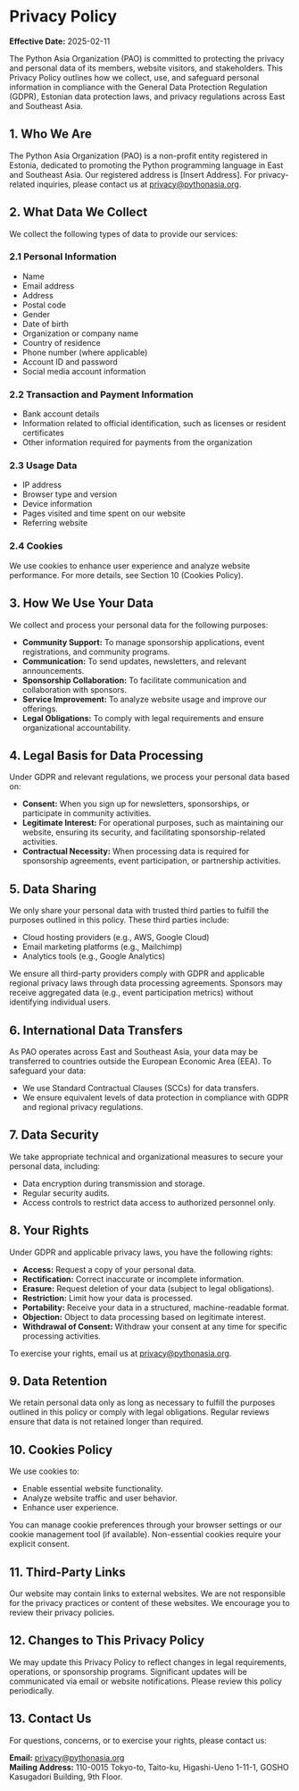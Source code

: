 # Privacy Policy

**Effective Date:** 2025-02-11

The Python Asia Organization (PAO) is committed to protecting the privacy and personal data of its members, website visitors, and stakeholders. This Privacy Policy outlines how we collect, use, and safeguard personal information in compliance with the General Data Protection Regulation (GDPR), Estonian data protection laws, and privacy regulations across East and Southeast Asia.

## 1. Who We Are

The Python Asia Organization (PAO) is a non-profit entity registered in Estonia, dedicated to promoting the Python programming language in East and Southeast Asia. Our registered address is [Insert Address]. For privacy-related inquiries, please contact us at [privacy@pythonasia.org](mailto:privacy@pythonasia.org).

## 2. What Data We Collect

We collect the following types of data to provide our services:

### 2.1 Personal Information

- Name
- Email address
- Address
- Postal code
- Gender
- Date of birth
- Organization or company name
- Country of residence
- Phone number (where applicable)
- Account ID and password
- Social media account information

### 2.2 Transaction and Payment Information

- Bank account details
- Information related to official identification, such as licenses or resident certificates
- Other information required for payments from the organization

### 2.3 Usage Data

- IP address
- Browser type and version
- Device information
- Pages visited and time spent on our website
- Referring website

### 2.4 Cookies

We use cookies to enhance user experience and analyze website performance. For more details, see Section 10 (Cookies Policy).

## 3. How We Use Your Data

We collect and process your personal data for the following purposes:

- **Community Support:** To manage sponsorship applications, event registrations, and community programs.
- **Communication:** To send updates, newsletters, and relevant announcements.
- **Sponsorship Collaboration:** To facilitate communication and collaboration with sponsors.
- **Service Improvement:** To analyze website usage and improve our offerings.
- **Legal Obligations:** To comply with legal requirements and ensure organizational accountability.

## 4. Legal Basis for Data Processing

Under GDPR and relevant regulations, we process your personal data based on:

- **Consent:** When you sign up for newsletters, sponsorships, or participate in community activities.
- **Legitimate Interest:** For operational purposes, such as maintaining our website, ensuring its security, and facilitating sponsorship-related activities.
- **Contractual Necessity:** When processing data is required for sponsorship agreements, event participation, or partnership activities.

## 5. Data Sharing

We only share your personal data with trusted third parties to fulfill the purposes outlined in this policy. These third parties include:

- Cloud hosting providers (e.g., AWS, Google Cloud)
- Email marketing platforms (e.g., Mailchimp)
- Analytics tools (e.g., Google Analytics)

We ensure all third-party providers comply with GDPR and applicable regional privacy laws through data processing agreements. Sponsors may receive aggregated data (e.g., event participation metrics) without identifying individual users.

## 6. International Data Transfers

As PAO operates across East and Southeast Asia, your data may be transferred to countries outside the European Economic Area (EEA). To safeguard your data:

- We use Standard Contractual Clauses (SCCs) for data transfers.
- We ensure equivalent levels of data protection in compliance with GDPR and regional privacy regulations.

## 7. Data Security

We take appropriate technical and organizational measures to secure your personal data, including:

- Data encryption during transmission and storage.
- Regular security audits.
- Access controls to restrict data access to authorized personnel only.

## 8. Your Rights

Under GDPR and applicable privacy laws, you have the following rights:

- **Access:** Request a copy of your personal data.
- **Rectification:** Correct inaccurate or incomplete information.
- **Erasure:** Request deletion of your data (subject to legal obligations).
- **Restriction:** Limit how your data is processed.
- **Portability:** Receive your data in a structured, machine-readable format.
- **Objection:** Object to data processing based on legitimate interest.
- **Withdrawal of Consent:** Withdraw your consent at any time for specific processing activities.

To exercise your rights, email us at [privacy@pythonasia.org](mailto:privacy@pythonasia.org).

## 9. Data Retention

We retain personal data only as long as necessary to fulfill the purposes outlined in this policy or comply with legal obligations. Regular reviews ensure that data is not retained longer than required.

## 10. Cookies Policy

We use cookies to:

- Enable essential website functionality.
- Analyze website traffic and user behavior.
- Enhance user experience.

You can manage cookie preferences through your browser settings or our cookie management tool (if available). Non-essential cookies require your explicit consent.

## 11. Third-Party Links

Our website may contain links to external websites. We are not responsible for the privacy practices or content of these websites. We encourage you to review their privacy policies.

## 12. Changes to This Privacy Policy

We may update this Privacy Policy to reflect changes in legal requirements, operations, or sponsorship programs. Significant updates will be communicated via email or website notifications. Please review this policy periodically.

## 13. Contact Us

For questions, concerns, or to exercise your rights, please contact us:

**Email:** [privacy@pythonasia.org](mailto:privacy@pythonasia.org)  
**Mailing Address:** 110-0015 Tokyo-to, Taito-ku, Higashi-Ueno 1-11-1, GOSHO Kasugadori Building, 9th Floor.

